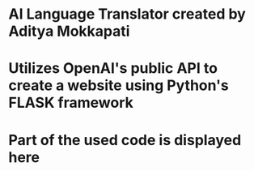 # AI Language Translator created by Aditya Mokkapati
# Utilizes OpenAI's public API to create a website using Python's FLASK framework
# Part of the used code is displayed here
